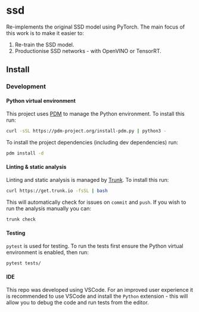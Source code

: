 # ssd

Re-implements the original SSD model using PyTorch. The main focus of this work is to make it easier to:

1. Re-train the SSD model.
2. Productionise SSD networks - with OpenVINO or TensorRT.

## Install

### Development

#### Python virtual environment

This project uses [PDM](https://pdm-project.org/en/latest/) to manage the Python environment. To install this run:

```bash
curl -sSL https://pdm-project.org/install-pdm.py | python3 -
```

To install the project dependencies (including dev dependencies) run:

```bash
pdm install -d
```

#### Linting & static analysis

Linting and static analysis is managed by [Trunk](https://docs.trunk.io/). To install this run:

```bash
curl https://get.trunk.io -fsSL | bash
```

This will automatically check for issues on `commit` and `push`. If you wish to run the analysis manually you can:

```bash
trunk check
```

#### Testing

`pytest` is used for testing. To run the tests first ensure the Python virtual environment is enabled, then run:

```bash
pytest tests/
```

#### IDE

This repo was developed using VSCode. For an improved user experience it is recommended to use VSCode and install the `Python` extension - this will allow you to debug the code and run tests from the editor.
